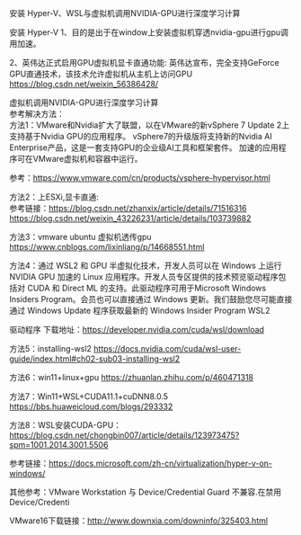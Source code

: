 
安装 Hyper-V、WSL与虚拟机调用NVIDIA-GPU进行深度学习计算


安装 Hyper-V
1、目的是出于在window上安装虚拟机穿透nvidia-gpu进行gpu调用加速。

2、英伟达正式启用GPU虚拟机显卡直通功能: 英伟达宣布，完全支持GeForce GPU直通技术，该技术允许虚拟机从主机上访问GPU
https://blog.csdn.net/weixin_56386428/

虚拟机调用NVIDIA-GPU进行深度学习计算 \
参考解决方法：\
方法1：VMware和Nvidia扩大了联盟，以在VMware的新vSphere 7 Update 2上支持基于Nvidia GPU的应用程序。
vSphere7的升级版将支持新的Nvidia AI Enterprise产品，这是一套支持GPU的企业级AI工具和框架套件。 
加速的应用程序可在VMware虚拟机和容器中运行。

参考：https://www.vmware.com/cn/products/vsphere-hypervisor.html

方法2：上ESXi,显卡直通: \
参考链接：https://blog.csdn.net/zhanxix/article/details/71516316 \
https://blog.csdn.net/weixin_43226231/article/details/103739882

方法3：vmware ubuntu 虚拟机透传gpu
https://www.cnblogs.com/lixinliang/p/14668551.html

方法4：通过 WSL2 和 GPU 半虚拟化技术，开发人员可以在 Windows 上运行 NVIDIA GPU 加速的 Linux 应用程序。开发人员专区提供的技术预览驱动程序包括对 CUDA 和 Direct ML 的支持。此驱动程序可用于Microsoft Windows Insiders Program。会员也可以直接通过 Windows 更新。我们鼓励您尽可能直接通过 Windows Update 程序获取最新的 Windows Insider Program WSL2 

驱动程序
下载地址：https://developer.nvidia.com/cuda/wsl/download

方法5：installing-wsl2
https://docs.nvidia.com/cuda/wsl-user-guide/index.html#ch02-sub03-installing-wsl2

方法6：win11+linux+gpu
https://zhuanlan.zhihu.com/p/460471318

方法7：Win11+WSL+CUDA11.1+cuDNN8.0.5
https://bbs.huaweicloud.com/blogs/293332

方法8：WSL安装CUDA-GPU：https://blog.csdn.net/chongbin007/article/details/123973475?spm=1001.2014.3001.5506

参考链接：https://docs.microsoft.com/zh-cn/virtualization/hyper-v-on-windows/

其他参考：VMware Workstation 与 Device/Credential Guard 不兼容.在禁用 Device/Credenti

VMware16下载链接：http://www.downxia.com/downinfo/325403.html
